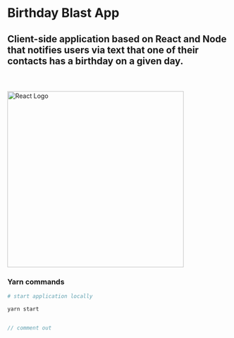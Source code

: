# Birthday Blast App

## Client-side application based on React and Node that notifies users via text that one of their contacts has a birthday on a given day.

#

<br/>

<img src="https://www.valuecoders.com/blog/wp-content/uploads/2016/08/react.png" style="width:400px;" alt="React Logo" title="React Logo">

### Yarn commands

```bash
# start application locally

yarn start
```

```js

// comment out
```